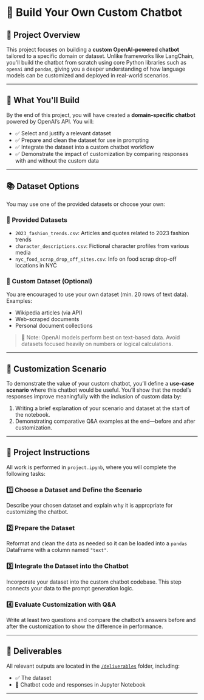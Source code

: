 # 💬 Build Your Own Custom Chatbot

## 📌 Project Overview

This project focuses on building a **custom OpenAI-powered chatbot** tailored to a specific domain or dataset. Unlike frameworks like LangChain, you'll build the chatbot from scratch using core Python libraries such as `openai` and `pandas`, giving you a deeper understanding of how language models can be customized and deployed in real-world scenarios.

---

## 🎯 What You'll Build

By the end of this project, you will have created a **domain-specific chatbot** powered by OpenAI’s API. You will:

- ✅ Select and justify a relevant dataset
- ✅ Prepare and clean the dataset for use in prompting
- ✅ Integrate the dataset into a custom chatbot workflow
- ✅ Demonstrate the impact of customization by comparing responses with and without the custom data

---

## 📚 Dataset Options

You may use one of the provided datasets or choose your own:

### 🔹 Provided Datasets
- `2023_fashion_trends.csv`: Articles and quotes related to 2023 fashion trends
- `character_descriptions.csv`: Fictional character profiles from various media
- `nyc_food_scrap_drop_off_sites.csv`: Info on food scrap drop-off locations in NYC

### 🔹 Custom Dataset (Optional)
You are encouraged to use your own dataset (min. 20 rows of text data). Examples:
- Wikipedia articles (via API)
- Web-scraped documents
- Personal document collections

> 📌 Note: OpenAI models perform best on text-based data. Avoid datasets focused heavily on numbers or logical calculations.

---

## 🧠 Customization Scenario

To demonstrate the value of your custom chatbot, you’ll define a **use-case scenario** where this chatbot would be useful. You’ll show that the model’s responses improve meaningfully with the inclusion of custom data by:

1. Writing a brief explanation of your scenario and dataset at the start of the notebook.
2. Demonstrating comparative Q&A examples at the end—before and after customization.

---

## 🔧 Project Instructions

All work is performed in `project.ipynb`, where you will complete the following tasks:

### 1️⃣ Choose a Dataset and Define the Scenario
Describe your chosen dataset and explain why it is appropriate for customizing the chatbot.

### 2️⃣ Prepare the Dataset
Reformat and clean the data as needed so it can be loaded into a `pandas` DataFrame with a column named `"text"`.

### 3️⃣ Integrate the Dataset into the Chatbot
Incorporate your dataset into the custom chatbot codebase. This step connects your data to the prompt generation logic.

### 4️⃣ Evaluate Customization with Q&A
Write at least two questions and compare the chatbot’s answers before and after the customization to show the difference in performance.

---

## 📂 Deliverables

All relevant outputs are located in the [`/deliverables`](./deliverables) folder, including:

- ✅ The dataset
- 🤖 Chatbot code and responses in Jupyter Notebook
---